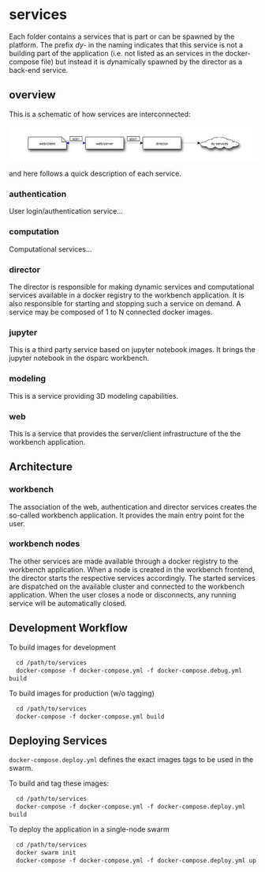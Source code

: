 # services

Each folder contains a services that is part or can be spawned by the platform.
The prefix *dy-* in the naming indicates that this service is not a building
part of the application (i.e. not listed as an services in the docker-compose file)
but instead it is *dy*namically spawned by the director as a back-end service.

## overview

This is a schematic of how services are interconnected:

[![service-web](../docs/img/service-web.svg)](http://interactive.blockdiag.com/?compression=deflate&src=eJxdjs0KwjAQhO99imXPFtNbpcYXkR7ys2hw6UqSKiK-uymxiF7nm28Yy-IuPpgTPBsAvJPdOg40ZYRjOpsr6UkyjUOB_tEmirfgKH0YaEDHMnsshX993x5qsEgUyx4bS6x3qu824IQlastz3f4pFtGHSC5LXCXsleqw3ljRUvteGprXG1PtQR0)

and here follows a quick description of each service.

### authentication

User login/authentication service...

### computation

Computational services...

### director

The director is responsible for making dynamic services and computational services available in a docker registry to the workbench application.
It is also responsible for starting and stopping such a service on demand. A service may be composed of 1 to N connected docker images.

### jupyter

This is a third party service based on jupyter notebook images. It brings the jupyter notebook in the osparc workbench.

### modeling

This is a service providing 3D modeling capabilities.

### web

This is a service that provides the server/client infrastructure of the the workbench application.

## Architecture

### workbench

The association of the web, authentication and director services creates the so-called workbench application. It provides the main entry point for the user.

### workbench nodes

The other services are made available through a docker registry to the workbench application.
When a node is created in the workbench frontend, the director starts the respective services accordingly.
The started services are dispatched on the available cluster and connected to the workbench application.
When the user closes a node or disconnects, any running service will be automatically closed.

## Development Workflow

To build images for development

```!bash
  cd /path/to/services
  docker-compose -f docker-compose.yml -f docker-compose.debug.yml build
```

To build images for production (w/o tagging)

```!bash
  cd /path/to/services
  docker-compose -f docker-compose.yml build
```

## Deploying Services

``docker-compose.deploy.yml`` defines the exact images tags to be used in the swarm.

To build and tag these images:

```!bash
  cd /path/to/services
  docker-compose -f docker-compose.yml -f docker-compose.deploy.yml build
```

To deploy the application in a single-node swarm

```!bash
  cd /path/to/services
  docker swarm init
  docker-compose -f docker-compose.yml -f docker-compose.deploy.yml up
```
